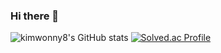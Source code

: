 ### Hi there 👋
![kimwonny8's GitHub stats](https://github-readme-stats.vercel.app/api?username=kimwonny8&show_icons=true&theme=dark) 
[![Solved.ac Profile](http://mazassumnida.wtf/api/generate_badge?boj=good3234)](https://solved.ac/good3234)

<!--
**kimwonny8/kimwonny8** is a ✨ _special_ ✨ repository because its `README.md` (this file) appears on your GitHub profile.

Here are some ideas to get you started:


- 🔭 I’m currently working on ...
- 🌱 I’m currently learning ...
- 👯 I’m looking to collaborate on ...
- 🤔 I’m looking for help with ...
- 💬 Ask me about ...
- 📫 How to reach me: ...
- 😄 Pronouns: ...
- ⚡ Fun fact: ...
-->
